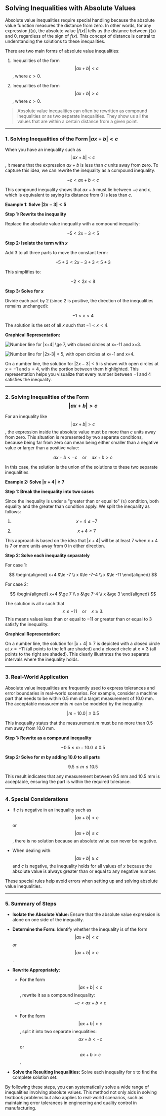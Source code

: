 ## Solving Inequalities with Absolute Values

Absolute value inequalities require special handling because the absolute value function measures the distance from zero. In other words, for any expression $f(x)$, the absolute value $|f(x)|$ tells us the distance between $f(x)$ and $0$, regardless of the sign of $f(x)$. This concept of distance is central to understanding the solutions to these inequalities.

There are two main forms of absolute value inequalities:

1. Inequalities of the form $$|ax+b| < c$$, where $c > 0$.

2. Inequalities of the form $$|ax+b| > c$$, where $c > 0$.

> Absolute value inequalities can often be rewritten as compound inequalities or as two separate inequalities. They show us all the values that are within a certain distance from a given point.

---

### 1. Solving Inequalities of the Form $|ax+b| < c$

When you have an inequality such as $$|ax+b| < c$$, it means that the expression $ax+b$ is less than $c$ units away from zero. To capture this idea, we can rewrite the inequality as a compound inequality:

$$
-c < ax+b < c
$$

This compound inequality shows that $ax+b$ must lie between $-c$ and $c$, which is equivalent to saying its distance from $0$ is less than $c$.

**Example 1: Solve $|2x-3| < 5$**

**Step 1: Rewrite the inequality**

Replace the absolute value inequality with a compound inequality:

$$
-5 < 2x-3 < 5
$$

**Step 2: Isolate the term with $x$**

Add $3$ to all three parts to move the constant term:

$$
-5 + 3 < 2x-3+3 < 5+3
$$

This simplifies to:

$$
-2 < 2x < 8
$$

**Step 3: Solve for $x$**

Divide each part by $2$ (since $2$ is positive, the direction of the inequalities remains unchanged):

$$
-1 < x < 4
$$

The solution is the set of all $x$ such that $-1 < x < 4$.

**Graphical Representation:**

![Number line for $|x+4| \ge 7$, with closed circles at $x=-11$ and $x=3$.](images/plot_2_02-04-lesson-solving-inequalities-with-absolute-values.md.png)

![Number line for $|2x-3| < 5$, with open circles at $x=-1$ and $x=4$.](images/plot_1_02-04-lesson-solving-inequalities-with-absolute-values.md.png)

On a number line, the solution for $|2x-3| < 5$ is shown with open circles at $x = -1$ and $x = 4$, with the portion between them highlighted. This representation helps you visualize that every number between $-1$ and $4$ satisfies the inequality.

---

### 2. Solving Inequalities of the Form $$|ax+b| > c$$

For an inequality like $$|ax + b| > c$$, the expression inside the absolute value must be more than $c$ units away from zero. This situation is represented by two separate conditions, because being far from zero can mean being either smaller than a negative value or larger than a positive value:

$$
ax+b < -c \quad \text{or} \quad ax+b > c
$$

In this case, the solution is the union of the solutions to these two separate inequalities.

**Example 2: Solve $|x+4| \ge 7$**

**Step 1: Break the inequality into two cases**

Since the inequality is under a "greater than or equal to" $(\ge)$ condition, both equality and the greater than condition apply. We split the inequality as follows:

1. $$x+4 \le -7$$

2. $$x+4 \ge 7$$

This approach is based on the idea that $|x+4|$ will be at least $7$ when $x+4$ is $7$ or more units away from $0$ in either direction.

**Step 2: Solve each inequality separately**

For case 1:

$$
\begin{aligned}
 x+4 &\le -7 \\
 x &\le -7-4 \\
 x &\le -11
\end{aligned}
$$

For case 2:

$$
\begin{aligned}
 x+4 &\ge 7 \\
 x &\ge 7-4 \\
 x &\ge 3
\end{aligned}
$$

The solution is all $x$ such that $$x \le -11 \quad \text{or} \quad x \ge 3.$$ This means values less than or equal to $-11$ or greater than or equal to $3$ satisfy the inequality.

**Graphical Representation:**

On a number line, the solution for $|x+4| \ge 7$ is depicted with a closed circle at $x = -11$ (all points to the left are shaded) and a closed circle at $x = 3$ (all points to the right are shaded). This clearly illustrates the two separate intervals where the inequality holds.

---

### 3. Real-World Application

Absolute value inequalities are frequently used to express tolerances and error boundaries in real-world scenarios. For example, consider a machine part that needs to be within $0.5$ mm of a target measurement of $10.0$ mm. The acceptable measurements $m$ can be modeled by the inequality:

$$
|m-10.0| \le 0.5
$$

This inequality states that the measurement $m$ must be no more than $0.5$ mm away from $10.0$ mm.

**Step 1: Rewrite as a compound inequality**

$$
-0.5 \le m-10.0 \le 0.5
$$

**Step 2: Solve for $m$ by adding $10.0$ to all parts**

$$
9.5 \le m \le 10.5
$$

This result indicates that any measurement between $9.5$ mm and $10.5$ mm is acceptable, ensuring the part is within the required tolerance.

---

### 4. Special Considerations

- If $c$ is negative in an inequality such as $$|ax+b| < c$$ or $$|ax+b| \le c$$, there is no solution because an absolute value can never be negative.

- When dealing with $$|ax+b| \ge c$$ and $c$ is negative, the inequality holds for all values of $x$ because the absolute value is always greater than or equal to any negative number.

These special rules help avoid errors when setting up and solving absolute value inequalities.

---

### 5. Summary of Steps

- **Isolate the Absolute Value:** Ensure that the absolute value expression is alone on one side of the inequality.

- **Determine the Form:** Identify whether the inequality is of the form $$|ax+b| < c$$ or $$|ax+b| > c$$.

- **Rewrite Appropriately:**
  - For the form $$|ax+b| < c$$, rewrite it as a compound inequality: $$-c < ax+b < c$$.
  - For the form $$|ax+b| > c$$, split it into two separate inequalities: $$ax+b < -c$$ or $$ax+b > c$$.

- **Solve the Resulting Inequalities:** Solve each inequality for $x$ to find the complete solution set.

By following these steps, you can systematically solve a wide range of inequalities involving absolute values. This method not only aids in solving textbook problems but also applies to real-world scenarios, such as maintaining error tolerances in engineering and quality control in manufacturing.
